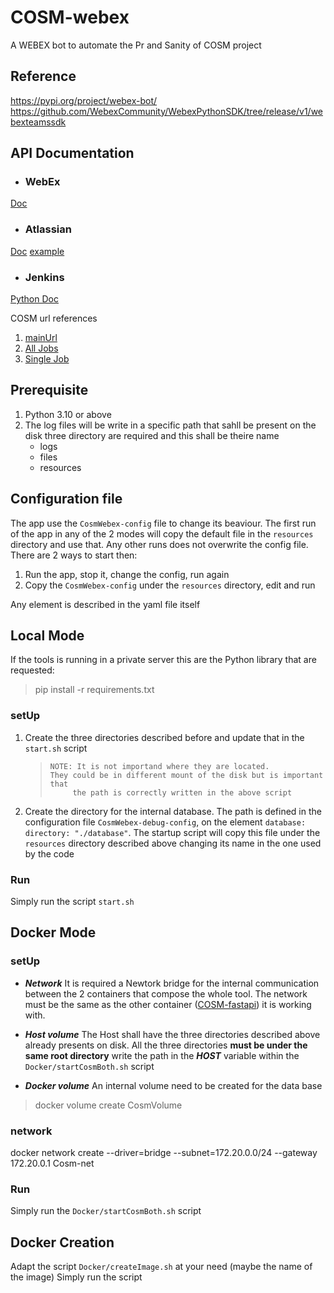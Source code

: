 
# COSM-webex
A WEBEX bot to automate the Pr and Sanity of COSM project

     


## Reference
https://pypi.org/project/webex-bot/
https://github.com/WebexCommunity/WebexPythonSDK/tree/release/v1/webexteamssdk

     


## API Documentation
-  ### WebEx
[Doc](https://webexcommunity.github.io/WebexPythonSDK/user/quickstart.html)

-  ### Atlassian
[Doc](https://atlassian-python-api.readthedocs.io/)
[example](https://github.com/atlassian-api/atlassian-python-api/tree/master/examples)

-  ### Jenkins
[Python Doc](https://python-jenkins.readthedocs.io/en/latest/)

COSM url references
1. [mainUrl](https://engci-private-gpk.cisco.com/jenkins/svo/job/svo_multibranch)
2. [All Jobs](https://engci-private-gpk.cisco.com/jenkins/svo/job/svo_multibranch/view/change-requests)
3. [Single Job](https://engci-private-gpk.cisco.com/jenkins/svo/job/svo_multibranch/view/change-requests/job/<PR#>/)

     


## Prerequisite
 1. Python 3.10 or above
 2. The log files will be write in a specific path that sahll be present
    on the disk three directory are required and this shall be theire
    name 
     - logs
     - files
     - resources
     


## Configuration file
The app use the `CosmWebex-config` file to change its beaviour.
The first run of the app in any of the 2 modes will copy the default file in the `resources` directory and use that.
Any other runs does not overwrite the config file.
There are 2 ways to start then:

 1. Run the app, stop it, change the config, run again
 2. Copy the `CosmWebex-config` under the `resources` directory, edit and run

Any element is described in the yaml file itself
     


## Local Mode
If the tools is running in a private server this are the Python library that are requested:
> pip install -r requirements.txt

###  setUp
 1. Create the three directories described before and update that in the
    `start.sh` script    
    >     NOTE: It is not importand where they are located.
    >     They could be in different mount of the disk but is important that 
    >          the path is correctly written in the above script    
2. Create the directory for the internal database.
     The path is defined in the configuration file `CosmWebex-debug-config`,
    on the element  `database: directory: "./database"`.
    The startup script will copy this file under the `resources` directory described above changing its name in the one used by the code
 
###  Run
Simply run the script `start.sh` 

     


## Docker Mode
###  setUp
 - ***Network***
It is required a Newtork bridge for the internal communication between the 2 containers that compose the whole tool.
The network must be the same as the other container  ([COSM-fastapi](https://wwwin-github.cisco.com/mfontane/COSM-fastApi)) it is working with.

 - ***Host volume***
 The Host shall have the three directories described above already presents on disk.
 All the three directories **must be under the same root directory**
 write the path in the  ***HOST*** variable within the  `Docker/startCosmBoth.sh` script

 - ***Docker volume***
An internal volume need to be created for the data base
> docker volume create CosmVolume  

### network
docker network create --driver=bridge --subnet=172.20.0.0/24 --gateway 172.20.0.1 Cosm-net

###  Run
Simply run the `Docker/startCosmBoth.sh` script

     


## Docker Creation
Adapt the script `Docker/createImage.sh` at your need (maybe the name of the image)
Simply run the script 